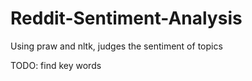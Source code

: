 # Reddit-Sentiment-Analysis
Using praw and nltk, judges the sentiment of topics

TODO: find key words
